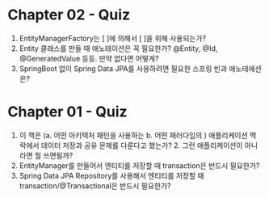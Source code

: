 # Chapter 02 - Quiz

1. EntityManagerFactory는 [   ]에 의해서 [   ]을 위해 사용되는가?
2. Entity 클래스를 만들 때 애노테이션은 꼭 필요한가? @Entity, @Id, @GeneratedValue 등등. 만약 없다면 어떻게?
3. SpringBoot 없이 Spring Data JPA를 사용하려면 필요한 스프링 빈과 애노테에션은?

# Chapter 01 - Quiz

1. 이 책은 (a. 어떤 아키텍처 패턴을 사용하는 b. 어떤 패러다임의 ) 애플리케이션 맥락에서 데이터 저장과 공유 문제를 다룬다고 했는가?
   2. 그런 애플리케이션이 아니라면 뭘 쓰면될까?
2. EntityManager를 만들어서 엔티티를 저장할 때 transaction은 반드시 필요한가?
3. Spring Data JPA Repository를 사용해서 엔티티를 저장할 때 transaction/@Transactional은 반드시 필요한가?

